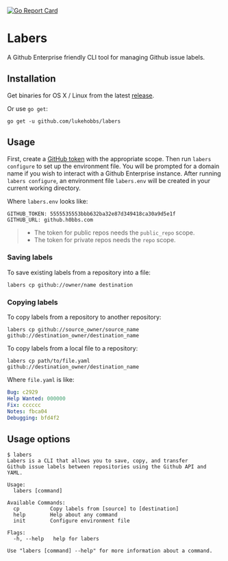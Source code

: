 [![Go Report Card](https://goreportcard.com/badge/github.com/lukehobbs/labers)](https://goreportcard.com/report/github.com/lukehobbs/labers)

# Labers

A  Github Enterprise friendly CLI tool for managing Github issue labels.

## Installation

Get binaries for OS X / Linux from the latest [release].

Or use `go get`:

```
go get -u github.com/lukehobbs/labers
```

[release]: https://github.com/lukehobbs/labers/releases

## Usage

First, create a [GitHub token][tokens] with the appropriate scope. Then run `labers configure` to set up the environment file. You will be prompted for a domain name if you wish to interact with a Github Enterprise instance. After running `labers configure`, an environment file `labers.env` will be created in your current working directory.

Where `labers.env` looks like:
```
GITHUB_TOKEN: 5555535553bbb632ba32e87d349418ca30a9d5e1f
GITHUB_URL: github.h0bbs.com
```

> - The token for public repos needs the `public_repo` scope.
> - The token for private repos needs the `repo` scope.

[tokens]: https://github.com/settings/tokens

### Saving labels

To save existing labels from a repository into a file:
```
labers cp github://owner/name destination
```

### Copying labels

To copy labels from a repository to another repository:
```
labers cp github://source_owner/source_name github://destination_owner/destination_name
```

To copy labels from a local file to a repository:
```
labers cp path/to/file.yaml github://destination_owner/destination_name
```
Where `file.yaml` is like:
```yml
Bug: c2929
Help Wanted: 000000
Fix: cccccc
Notes: fbca04
Debugging: bfd4f2
```

## Usage options

```
$ labers
Labers is a CLI that allows you to save, copy, and transfer
Github issue labels between repositories using the Github API and YAML.

Usage:
  labers [command]

Available Commands:
  cp          Copy labels from [source] to [destination]
  help        Help about any command
  init        Configure environment file

Flags:
  -h, --help   help for labers

Use "labers [command] --help" for more information about a command.
```
